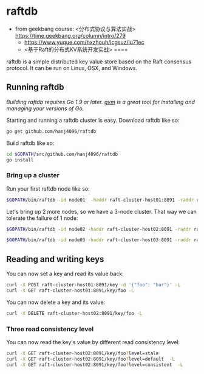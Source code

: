 raftdb
======
* from geekbang course: <分布式协议与算法实战> https://time.geekbang.org/column/intro/279
    * https://www.yuque.com/hxzhouh/lcgsuz/lu71ec
    * <基于Raft的分布式KV系统开发实战>
====

raftdb is a simple distributed key value store based on the Raft consensus protocol. It can be run on Linux, OSX, and Windows.

## Running raftdb
*Building raftdb requires Go 1.9 or later. [gvm](https://github.com/moovweb/gvm) is a great tool for installing and managing your versions of Go.*

Starting and running a raftdb cluster is easy. Download raftdb like so:
```bash
go get github.com/hanj4096/raftdb
```

Build raftdb like so:
```bash
cd $GOPATH/src/github.com/hanj4096/raftdb
go install
```

### Bring up a cluster
Run your first raftdb node like so:
```bash
$GOPATH/bin/raftdb -id node01  -haddr raft-cluster-host01:8091 -raddr raft-cluster-host01:8089 ~/.raftdb
```

Let's bring up 2 more nodes, so we have a 3-node cluster. That way we can tolerate the failure of 1 node:
```bash
$GOPATH/bin/raftdb -id node02 -haddr raft-cluster-host02:8091 -raddr raft-cluster-host02:8089 -join raft-cluster-host01:8091 ~/.raftdb

$GOPATH/bin/raftdb -id node03 -haddr raft-cluster-host03:8091 -raddr raft-cluster-host03:8089 -join raft-cluster-host01:8091 ~/.raftdb
```

## Reading and writing keys
You can now set a key and read its value back:
```bash
curl -X POST raft-cluster-host01:8091/key -d '{"foo": "bar"}' -L
curl -X GET raft-cluster-host01:8091/key/foo -L
```

You can now delete a key and its value:
```bash
curl -X DELETE raft-cluster-host02:8091/key/foo -L
```

### Three read consistency level
You can now read the key's value by different read consistency level:
```bash
curl -X GET raft-cluster-host02:8091/key/foo?level=stale
curl -X GET raft-cluster-host02:8091/key/foo?level=default  -L
curl -X GET raft-cluster-host02:8091/key/foo?level=consistent  -L
```


